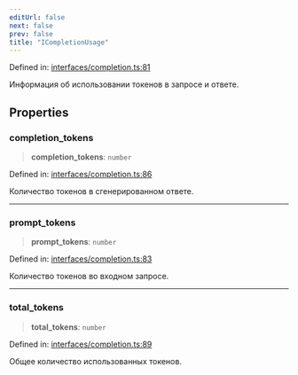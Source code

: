 ```yaml
---
editUrl: false
next: false
prev: false
title: "ICompletionUsage"
---
```


Defined in: [interfaces/completion.ts:81](https://github.com/zloishavrin/gigachat-node/blob/670ebd7ca25a68b6d6d10056ed14010dbca603ea/src/interfaces/completion.ts#L81)

Информация об использовании токенов в запросе и ответе.

## Properties

### completion\_tokens

> **completion\_tokens**: `number`

Defined in: [interfaces/completion.ts:86](https://github.com/zloishavrin/gigachat-node/blob/670ebd7ca25a68b6d6d10056ed14010dbca603ea/src/interfaces/completion.ts#L86)

Количество токенов в сгенерированном ответе.

***

### prompt\_tokens

> **prompt\_tokens**: `number`

Defined in: [interfaces/completion.ts:83](https://github.com/zloishavrin/gigachat-node/blob/670ebd7ca25a68b6d6d10056ed14010dbca603ea/src/interfaces/completion.ts#L83)

Количество токенов во входном запросе.

***

### total\_tokens

> **total\_tokens**: `number`

Defined in: [interfaces/completion.ts:89](https://github.com/zloishavrin/gigachat-node/blob/670ebd7ca25a68b6d6d10056ed14010dbca603ea/src/interfaces/completion.ts#L89)

Общее количество использованных токенов.
